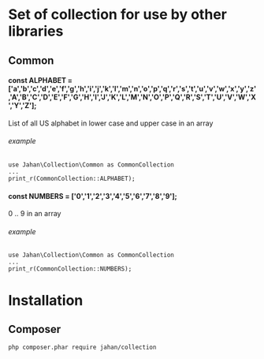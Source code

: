 # Set of collection for use by other libraries
## Common

#### const ALPHABET = ['a','b','c','d','e','f','g','h','i','j','k','l','m','n','o','p','q','r','s','t','u','v','w','x','y','z','A','B','C','D','E','F','G','H','I','J','K','L','M','N','O','P','Q','R','S','T','U','V','W','X','Y','Z'];
List of all US alphabet in lower case and upper case in an array

###### example
```
use Jahan\Collection\Common as CommonCollection
...
print_r(CommonCollection::ALPHABET);
```


#### const NUMBERS = ['0','1','2','3','4','5','6','7','8','9'];
0 .. 9 in an array
###### example
```
use Jahan\Collection\Common as CommonCollection
...
print_r(CommonCollection::NUMBERS);
```


# Installation
## Composer
```
php composer.phar require jahan/collection
```
